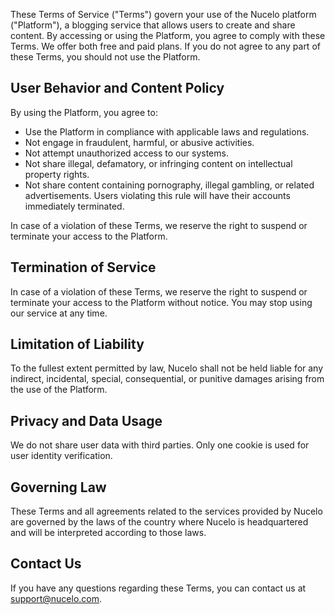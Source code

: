 These Terms of Service ("Terms") govern your use of the Nucelo platform ("Platform"), a blogging service that allows users to create and share content. By accessing or using the Platform, you agree to comply with these Terms. We offer both free and paid plans. If you do not agree to any part of these Terms, you should not use the Platform.

## **User Behavior and Content Policy**

By using the Platform, you agree to:

- Use the Platform in compliance with applicable laws and regulations.
- Not engage in fraudulent, harmful, or abusive activities.
- Not attempt unauthorized access to our systems.
- Not share illegal, defamatory, or infringing content on intellectual property rights.
- Not share content containing pornography, illegal gambling, or related advertisements. Users violating this rule will have their accounts immediately terminated.

In case of a violation of these Terms, we reserve the right to suspend or terminate your access to the Platform.

## **Termination of Service**

In case of a violation of these Terms, we reserve the right to suspend or terminate your access to the Platform without notice. You may stop using our service at any time.

## **Limitation of Liability**

To the fullest extent permitted by law, Nucelo shall not be held liable for any indirect, incidental, special, consequential, or punitive damages arising from the use of the Platform.

## **Privacy and Data Usage**

We do not share user data with third parties. Only one cookie is used for user identity verification.

## **Governing Law**

These Terms and all agreements related to the services provided by Nucelo are governed by the laws of the country where Nucelo is headquartered and will be interpreted according to those laws.

## **Contact Us**

If you have any questions regarding these Terms, you can contact us at [support@nucelo.com](mailto:support@nucelo.com).
